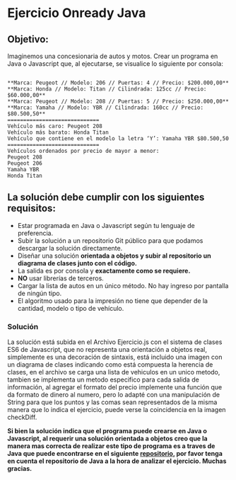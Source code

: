 # Ejercicio Onready Java
## Objetivo:
Imaginemos una concesionaria de autos y motos.
Crear un programa en Java o Javascript que, al ejecutarse, se visualice lo siguiente por consola:

```

**Marca: Peugeot // Modelo: 206 // Puertas: 4 // Precio: $200.000,00**
**Marca: Honda // Modelo: Titan // Cilindrada: 125cc // Precio: $60.000,00**
**Marca: Peugeot // Modelo: 208 // Puertas: 5 // Precio: $250.000,00**
**Marca: Yamaha // Modelo: YBR // Cilindrada: 160cc // Precio: $80.500,50**
=============================
Vehículo más caro: Peugeot 208
Vehículo más barato: Honda Titan
Vehículo que contiene en el modelo la letra ‘Y’: Yamaha YBR $80.500,50
=============================
Vehículos ordenados por precio de mayor a menor:
Peugeot 208
Peugeot 206
Yamaha YBR
Honda Titan

```
## La solución debe cumplir con los siguientes requisitos:
- Estar programada en Java o Javascript según tu lenguaje de preferencia.
- Subir la solución a un repositorio Git público para que podamos descargar la solución directamente.
- Diseñar una solución **orientada a objetos y subir al repositorio un diagrama de clases junto con el código.**
- La salida es por consola y **exactamente como se requiere.**
- **NO** usar librerías de terceros.
- Cargar la lista de autos en un único método. No hay ingreso por pantalla de ningún tipo.
- El algoritmo usado para la impresión no tiene que depender de la cantidad, modelo o tipo de vehículo.

### Solución
La solución está subida en el Archivo Ejercicio.js con el sistema de clases ES6 de Javascript, que no representa una orientación a objetos real, simplemente es una decoración de sintaxis, está incluido una imagen con un diagrama de clases indicando como está compuesta la herencia de clases, en el archivo se carga una lista de vehiculos en un unico metodo, tambien se implementa un metodo especifico para cada salida de información, al agregar el formato del precio implemente una función que da formato de dinero al numero, pero lo adapté con una manipulación de String para que los puntos y las comas sean representados de la misma manera que lo indica el ejercicio, puede verse la coincidencia en la imagen checkDiff.

**Si bien la solución indica que el programa puede crearse en Java o Javascript, al requerir una solución orientada a objetos creo que la manera mas correcta de realizar este tipo de programa es a traves de Java que puede encontrarse en el siguiente [repositorio](https://github.com/JuanfeRomero/EjercicioOnReadyJava), por favor tenga en cuenta el repositorio de Java a la hora de analizar el ejercicio. Muchas gracias.**